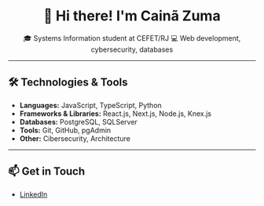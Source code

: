 <h1 align="center">👋 Hi there! I'm Cainã Zuma</h1>

<p align="center">
🎓 Systems Information student at CEFET/RJ  
💻 Web development, cybersecurity, databases
</p>

---

## 🛠️ Technologies & Tools

- **Languages:** JavaScript, TypeScript, Python
- **Frameworks & Libraries:** React.js, Next.js, Node.js, Knex.js
- **Databases:** PostgreSQL, SQLServer
- **Tools:** Git, GitHub, pgAdmin
- **Other:** Cibersecurity, Architecture

---

## 📫 Get in Touch
- [LinkedIn](https://www.linkedin.com/in/cainã-zuma-a252a7153/)

<!---
CainaZumaa/CainaZumaa is a ✨ special ✨ repository because its `README.md` (this file) appears on your GitHub profile.
You can click the Preview link to take a look at your changes.
--->
